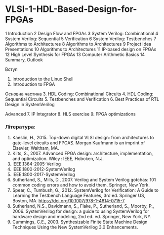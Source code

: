 # VLSI-1-HDL-Based-Design-for-FPGAs

1 Introduction
2 Design Flow and FPGAs
3 System Verilog: Combinational
4 System Verilog: Sequential
5 Verification
6 System Verilog: Testbenches 
7 Algorithms to Architectures 
8 Algorithms to Architectures
9 Project Idea Presentations
10 Algorithms to Architectures
11 IP-based design on FPGAs
12 High Level Synthesis for FPGAs
13 Computer Arithmetic Basics
14 Summary, Outlook


Вступ
1. Introduction to the Linux Shell
2. Introduction to FPGA

Основна частина
3. HDL Coding: Combinational Circuits
4. HDL Coding: Sequential Circuits
5. Testbenches and Verification
6. Best Practices of RTL Design in  SystemVerilog

Advanced
7. IP Integrator
8. HLS exercise
9. FPGA optimizations


### Література:

1) Kaeslin, H., 2015. Top-down digital VLSI design: from architectures to gate-level circuits and FPGAS. Morgan Kaufmann is an imprint of Elsevier, Waltham, MA.
2) Kilts, S., 2007. Advanced FPGA design: architecture, implementation, and optimization. Wiley : IEEE, Hoboken, N.J.
3) IEEE.1364-2005-Verilog
4) IEEE.1800-2012-SystemVerilog
5) IEEE.1800-2017-SystemVerilog
6) Sutherland, S., Mills, D., 2007. Verilog and System Verilog gotchas: 101 common coding errors and how to avoid them. Springer, New York.
7) Spear, C., Tumbush, G., 2012. SystemVerilog for Verification: A Guide to Learning the Testbench Language Features, 3rd ed. Springer US, Boston, MA. https://doi.org/10.1007/978-1-4614-0715-7
8) Sutherland, N.S., Davidmann, S., Flake, P., Sutherland, S., Moorby, P., 2006. SystemVerilog for design: a guide to using SystemVerilog for hardware design and modeling, 2nd ed. ed. Springer, New York, NY.
9) Cummings, C.E., 2003. Synthesizable Finite State Machine Design Techniques Using the New SystemVerilog 3.0 Enhancements.
